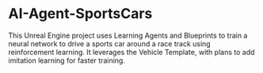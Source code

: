 # AI-Agent-SportsCars
This Unreal Engine project uses Learning Agents and Blueprints to train a neural network to drive a sports car around a race track using reinforcement learning. It leverages the Vehicle Template, with plans to add imitation learning for faster training.
